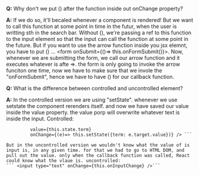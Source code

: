 **Q:** Why don't we put () after the function inside out onChange property?

**A:** If we do so, it'll becaled whenever a component is rendered! But we want to call this function at some point in time in the futur, when the user is writting sth in the search bar. Without (), we're passing a ref to this function to the input element so that the input can call the function at some point in the future. But if you want to use the arrow function inside you jsx elemnt, you have to put () ... <form onSubmit={()=> this.onFormSubmit()}>. Now, whenever we are submitting the form, we call our arrow function and it executes whatever is afte =>. the form is only going to invoke the arrow funciton one time, now we have to make sure that we invole the "onFormSubmit", hence  we have to have () for our callback function.

**Q:** What is the difference between controlled and uncontrolled element?

**A:** In the controlled version we are using "setState". whenever we use setstate the component rerenders itself. and now we have saved our value inside the value property. the value porp will overwrite whatever text is inside the input. Controlled:
``` <input type="text"
         value={this.state.term}
         onChange={(e)=> this.setState({term: e.target.value})} /> ```

But in the uncontrolled version we wouldn't know what the value of is input is, in any given time. for that we had to go to HTML DOM, and pull out the value. only when the callback function was called, React could know what the vlaue is. uncontrolled:
``` <input type="text" onChange={this.onInputChange} />``` 

